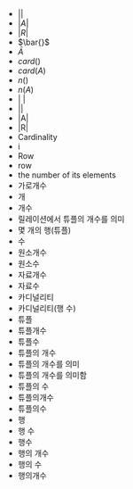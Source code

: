 ﻿- $| |$
- $|A|$
- $|R|$
- $\bar{}$
- $\bar{A}$
- $card()$
- $card(A)$
- $n()$
- $n(A)$
- | |
- ||
- |A|
- |R|
- Cardinality
- i
- Row
- row
- the number of its elements
- 가로개수
- 개
- 개수
- 릴레이션에서 튜플의 개수를 의미
- 몇 개의 행(튜플)
- 수
- 원소개수
- 원소수
- 자료개수
- 자료수
- 카디널리티
- 카디널리티(행 수)
- 튜플
- 튜플개수
- 튜플수
- 튜플의 개수
- 튜플의 개수를 의미
- 튜플의 개수를 의미함
- 튜플의 수
- 튜플의개수
- 튜플의수
- 행
- 행 수
- 행수
- 행의 개수
- 행의 수
- 행의개수
